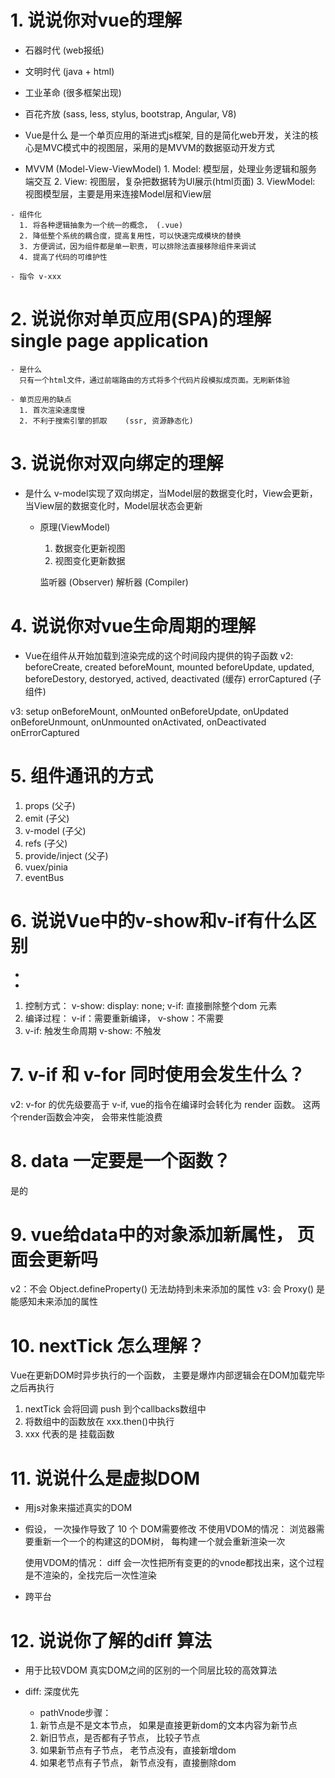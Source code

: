 # 1. 说说你对vue的理解
   - 石器时代    (web报纸)
   - 文明时代    (java + html)
   - 工业革命    (很多框架出现)
   - 百花齐放    (sass, less, stylus, bootstrap, Angular, V8)

   - Vue是什么
     是一个单页应用的渐进式js框架, 目的是简化web开发，关注的核心是MVC模式中的视图层，采用的是MVVM的数据驱动开发方式

   - MVVM  (Model-View-ViewModel)
    1. Model: 模型层，处理业务逻辑和服务端交互
    2. View: 视图层，复杂把数据转为UI展示(html页面)
    3. ViewModel: 视图模型层，主要是用来连接Model层和View层

    - 组件化
      1. 将各种逻辑抽象为一个统一的概念， (.vue)
      2. 降低整个系统的耦合度，提高复用性，可以快速完成模块的替换
      3. 方便调试，因为组件都是单一职责，可以排除法直接移除组件来调试
      4. 提高了代码的可维护性

    - 指令 v-xxx

# 2. 说说你对单页应用(SPA)的理解  single page application
    - 是什么
      只有一个html文件，通过前端路由的方式将多个代码片段模拟成页面。无刷新体验

    - 单页应用的缺点
      1. 首次渲染速度慢
      2. 不利于搜索引擎的抓取    (ssr, 资源静态化)


# 3. 说说你对双向绑定的理解
  - 是什么
    v-model实现了双向绑定，当Model层的数据变化时，View会更新，当View层的数据变化时，Model层状态会更新

    - 原理(ViewModel)
      1. 数据变化更新视图
      2. 视图变化更新数据

      监听器 (Observer)  解析器 (Compiler)


# 4. 说说你对vue生命周期的理解
  - Vue在组件从开始加载到渲染完成的这个时间段内提供的钩子函数
  v2:
    beforeCreate, created
    beforeMount, mounted
    beforeUpdate, updated,
    beforeDestory, destoryed,
    actived, deactivated (缓存)
    errorCaptured (子组件)

  v3: setup
      onBeforeMount, onMounted
      onBeforeUpdate, onUpdated
      onBeforeUnmount, onUnmounted
      onActivated, onDeactivated
      onErrorCaptured


# 5. 组件通讯的方式
  1. props    (父子)
  2. emit     (子父)
  3. v-model  (子父)
  4. refs     (子父)
  5. provide/inject   (父子)
  6. vuex/pinia
  7. eventBus

# 6. 说说Vue中的v-show和v-if有什么区别
  - <Model v-show="false">
  - <Model v-if="false">

  1. 控制方式： v-show: display: none; v-if: 直接删除整个dom 元素
  2. 编译过程： v-if：需要重新编译， v-show：不需要
  3. v-if: 触发生命周期 v-show: 不触发

# 7. v-if 和 v-for 同时使用会发生什么？
  v2: v-for 的优先级要高于 v-if, vue的指令在编译时会转化为 render 函数。 这两个render函数会冲突， 会带来性能浪费

# 8. data 一定要是一个函数？
  是的

# 9. vue给data中的对象添加新属性， 页面会更新吗
  v2：不会 Object.defineProperty() 无法劫持到未来添加的属性
  v3: 会 Proxy() 是能感知未来添加的属性

# 10. nextTick 怎么理解？
  Vue在更新DOM时异步执行的一个函数， 主要是爆炸内部逻辑会在DOM加载完毕之后再执行

  1. nextTick 会将回调 push 到个callbacks数组中
  2. 将数组中的函数放在 xxx.then()中执行
  3. xxx 代表的是 挂载函数

# 11. 说说什么是虚拟DOM
  - 用js对象来描述真实的DOM

  - 假设， 一次操作导致了 10 个 DOM需要修改
    不使用VDOM的情况： 浏览器需要重新一个一个的构建这的DOM树， 每构建一个就会重新渲染一次

    使用VDOM的情况： diff 会一次性把所有变更的的vnode都找出来，这个过程是不渲染的，全找完后一次性渲染

  - 跨平台
# 12. 说说你了解的diff 算法
  - 用于比较VDOM 真实DOM之间的区别的一个同层比较的高效算法

- diff: 深度优先

  - pathVnode步骤：
  1. 新节点是不是文本节点， 如果是直接更新dom的文本内容为新节点
  2. 新旧节点，是否都有子节点， 比较子节点
  3. 如果新节点有子节点， 老节点没有，直接新增dom
  4. 如果老节点有子节点， 新节点没有，直接删除dom



